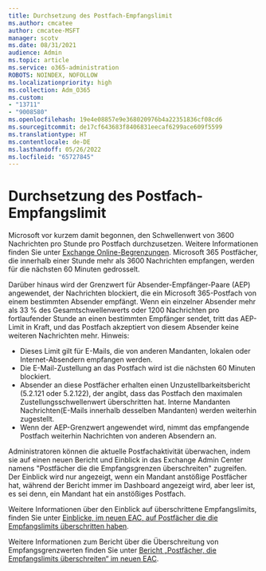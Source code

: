 ```yaml
---
title: Durchsetzung des Postfach-Empfangslimit
ms.author: cmcatee
author: cmcatee-MSFT
manager: scotv
ms.date: 08/31/2021
audience: Admin
ms.topic: article
ms.service: o365-administration
ROBOTS: NOINDEX, NOFOLLOW
ms.localizationpriority: high
ms.collection: Adm_O365
ms.custom:
- "13711"
- "9008580"
ms.openlocfilehash: 19e4e08857e9e368020976b4a22351836cf08cd6
ms.sourcegitcommit: de17cf643683f8406831eecaf6299ace609f5599
ms.translationtype: HT
ms.contentlocale: de-DE
ms.lasthandoff: 05/26/2022
ms.locfileid: "65727845"
---
```

# <a name="mailbox-receiving-limit-enforcement"></a>Durchsetzung des Postfach-Empfangslimit

Microsoft vor kurzem damit begonnen, den Schwellenwert von 3600 Nachrichten pro Stunde pro Postfach durchzusetzen. Weitere Informationen finden Sie unter [Exchange Online-Begrenzungen](https://docs.microsoft.com/office365/servicedescriptions/exchange-online-service-description/exchange-online-limits#receiving-limits). Microsoft 365 Postfächer, die innerhalb einer Stunde mehr als 3600 Nachrichten empfangen, werden für die nächsten 60 Minuten gedrosselt. 

Darüber hinaus wird der Grenzwert für Absender-Empfänger-Paare (AEP) angewendet, der Nachrichten blockiert, die ein Microsoft 365-Postfach von einem bestimmten Absender empfängt.  Wenn ein einzelner Absender mehr als 33 % des Gesamtschwellenwerts oder 1200 Nachrichten pro fortlaufender Stunde an einen bestimmten Empfänger sendet, tritt das AEP-Limit in Kraft, und das Postfach akzeptiert von diesem Absender keine weiteren Nachrichten mehr. Hinweis:

- Dieses Limit gilt für E-Mails, die von anderen Mandanten, lokalen oder Internet-Absendern empfangen werden.
- Die E-Mail-Zustellung an das Postfach wird ist die nächsten 60 Minuten blockiert. 
- Absender an diese Postfächer erhalten einen Unzustellbarkeitsbericht (5.2.121 oder 5.2.122), der angibt, dass das Postfach den maximalen Zustellungsschwellenwert überschritten hat. Interne Mandanten Nachrichten(E-Mails innerhalb desselben Mandanten) werden weiterhin zugestellt.
- Wenn der AEP-Grenzwert angewendet wird, nimmt das empfangende Postfach weiterhin Nachrichten von anderen Absendern an.

Administratoren können die aktuelle Postfachaktivität überwachen, indem sie auf einen neuen Bericht und Einblick in das Exchange Admin Center namens "Postfächer die die Empfangsgrenzen überschreiten" zugreifen. Der Einblick wird nur angezeigt, wenn ein Mandant anstößige Postfächer hat, während der Bericht immer im Dashboard angezeigt wird, aber leer ist, es sei denn, ein Mandant hat ein anstößiges Postfach.

Weitere Informationen über den Einblick auf überschrittene Empfangslimits, finden Sie unter [Einblicke, im neuen EAC, auf Postfächer die die Empfangslimits überschritten haben](https://docs.microsoft.com/exchange/monitoring/mail-flow-insights/mailboxes-exceeding-receiving-limits-insights).

Weitere Informationen zum Bericht über die Überschreitung von Empfangsgrenzwerten finden Sie unter [Bericht „Postfächer, die Empfangslimits überschreiten“ im neuen EAC](https://docs.microsoft.com/exchange/monitoring/mail-flow-reports/mailboxes-exceeding-receiving-limits-report).
